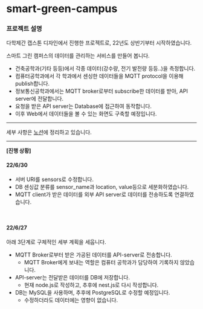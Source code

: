 # smart-green-campus
### 프로젝트 설명
다학제간 캡스톤 디자인에서 진행한 프로젝트로, 22년도 상반기부터 시작하였습니다.


스마트 그린 캠퍼스의 데이터를 관리하는 서비스를 만들어 봅니다.
- 건축공학과(기타 등등)에서 각종 데이터(강수량, 전기 발전량 등등..)을 측정합니다.
- 컴퓨터공학과에서 각 학과에서 센싱한 데이터들을 MQTT protocol을 이용해 publish합니다.
- 정보통신공학과에서는 MQTT broker로부터 subscribe한 데이터를 받아, API server에 전달합니다.
- 요청을 받은 API server는 Database에 접근하여 동작합니다.
- 이후 Web에서 데이터들을 볼 수 있는 화면도 구축할 예정입니다.

---

세부 사항은 [노션](https://leedongyeop.notion.site/1-4147cdcd10e342debdf95ff3d6be199f)에 정리하고 있습니다.

-----
**[진행 상황]**

#### 22/6/30
- 서버 URI를 sensors로 수정합니다.
- DB 센싱값 분류를 sensor_name과 location, value등으로 세분화하였습니다.
- MQTT client가 받은 데이터를 외부 API server로 데이터를 전송하도록 연결하였습니다.

<br/>

#### 22/6/27 
아래 3단계로 구체적인 세부 계획을 세웁니다.

- MQTT Broker로부터 받은 가공된 데이터를 API-server로 전송합니다.
    - MQTT Broker에게 보내는 역할은 컴퓨터 공학과가 담당하여 기록하지 않았습니다.
- API-server는 전달받은 데이터를 DB에 저장합니다.
    - 현재 node.js로 작성하고, 추후에 nest.js로 다시 작성합니다.
- DB는 MySQL을 사용하며, 추후에 PostgreSQL로 수정할 예정입니다.
    - 수정하더라도 데이터에는 영향이 없습니다.

